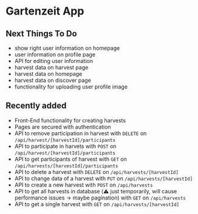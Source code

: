 # Gartenzeit App

## Next Things To Do

- show right user information on homepage
- user information on profile page
- API for editing user information
- harvest data on harvest page
- harvest data on homepage
- harvest data on discover page
- functionality for uploading user profile image

## Recently added

- Front-End functionality for creating harvests
- Pages are secured with authentication
- API to remove participation in harvest with `DELETE` on `/api/harvest/[harvestId]/participants`
- API to participate in harvets with `POST` on `/api/harvest/[harvestId]/participants`
- API to get participants of harvest with `GET` on `/api/harvests/[harvestId]/participants`
- API to delete a harvest with `DELETE` on `/api/harvests/[harvestId]`
- API to change data of a harvest with `PUT` on `/api/harvests/[harvestId]`
- API to create a new harvest with `POST` on `/api/harvests`
- API to get all harvests in database (⚠️ just temporarily, will cause performance issues -> maybe pagination) with `GET` on `/api/harvests`
- API to get a single harvest with `GET` on `/api/harvests/[harvestId]`
